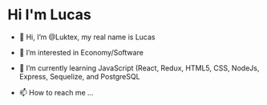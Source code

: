 <h1>Hi I'm Lucas</h1>

- 👋 Hi, I’m @Luktex, my real name is Lucas
- 👀 I’m interested in Economy/Software
- 🌱 I’m currently learning JavaScript (React, Redux, HTML5, CSS, NodeJs, Express, Sequelize, and PostgreSQL

- 📫 How to reach me ...

<!---
Luktex/Luktex is a ✨ special ✨ repository because its `README.md` (this file) appears on your GitHub profile.
You can click the Preview link to take a look at your changes.
--->
